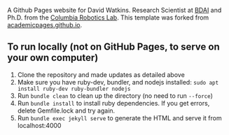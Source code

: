 A Github Pages website for David Watkins. Research Scientist at [BDAI](https://theaiinstitute.com) and Ph.D. from the [Columbia Robotics Lab](crlab.cs.columbia.edu). This template was forked from [academicpages.github.io](https://github.com/academicpages/academicpages.github.io). 

## To run locally (not on GitHub Pages, to serve on your own computer)
1. Clone the repository and made updates as detailed above
1. Make sure you have ruby-dev, bundler, and nodejs installed: `sudo apt install ruby-dev ruby-bundler nodejs`
1. Run `bundle clean` to clean up the directory (no need to run `--force`)
1. Run `bundle install` to install ruby dependencies. If you get errors, delete Gemfile.lock and try again.
1. Run `bundle exec jekyll serve` to generate the HTML and serve it from localhost:4000
